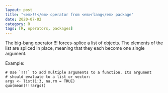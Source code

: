 ```yaml
---
layout: post
title: "<em>!!</em> operator from <em>rlang</em> package"
date: 2020-07-02
category: R
tags: [R, operators, packages]
---
```


The big-bang operator !!! forces-splice a list of objects. The elements of the list are spliced in place, meaning that they each become one single argument.

Example:

``` 
# Use `!!!` to add multiple arguments to a function. Its argument
# should evaluate to a list or vector:
args <- list(1:3, na.rm = TRUE)
quo(mean(!!!args))
``` 

